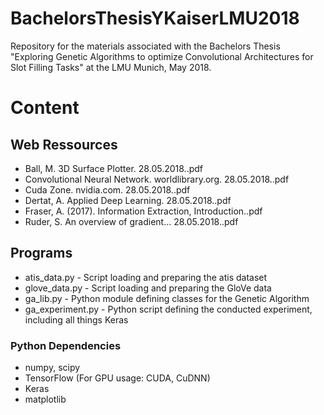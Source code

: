 # BachelorsThesisYKaiserLMU2018
Repository for the materials associated with the Bachelors Thesis "Exploring Genetic Algorithms to optimize Convolutional Architectures for Slot Filling Tasks" at the LMU Munich, May 2018.

# Content
## Web Ressources
- Ball, M. 3D Surface Plotter. 28.05.2018..pdf
- Convolutional Neural Network. worldlibrary.org. 28.05.2018..pdf
- Cuda Zone. nvidia.com. 28.05.2018..pdf
- Dertat, A. Applied Deep Learning. 28.05.2018..pdf
- Fraser, A. (2017). Information Extraction, Introduction..pdf
- Ruder, S. An overview of gradient... 28.05.2018..pdf

## Programs
- atis_data.py - Script loading and preparing the atis dataset
- glove_data.py - Script loading and preparing the GloVe data
- ga_lib.py - Python module defining classes for the Genetic Algorithm
- ga_experiment.py - Python script defining the conducted experiment, including all things Keras
### Python Dependencies
- numpy, scipy
- TensorFlow (For GPU usage: CUDA, CuDNN)
- Keras
- matplotlib
	
	
	

